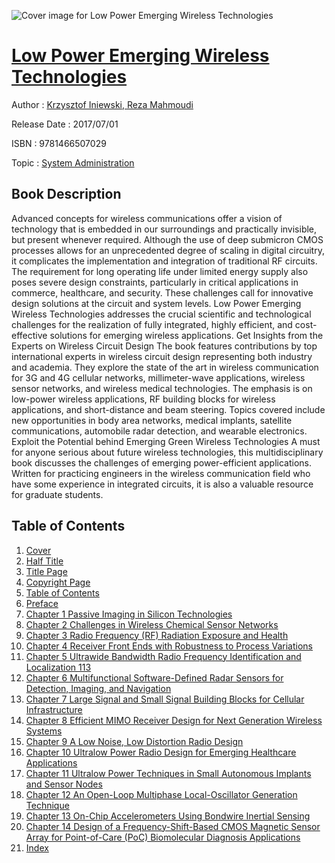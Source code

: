 ![Cover image for Low Power Emerging Wireless Technologies](https://imgdetail.ebookreading.net/cover/cover/system_admin/EB9781466507029.jpg)

[Low Power Emerging Wireless Technologies](https://ebookreading.net/view/book/Low+Power+Emerging+Wireless+Technologies-EB9781466507029_1.html "Low Power Emerging Wireless Technologies")
====================================================================================================================

Author : [Krzysztof Iniewski](https://ebookreading.net/search/author/Krzysztof+Iniewski),[ Reza Mahmoudi](https://ebookreading.net/search/author/+Reza+Mahmoudi)

Release Date : 2017/07/01

ISBN : 9781466507029

Topic : [System Administration](https://ebookreading.net/search/category/system-administration)

Book Description
-----------------

Advanced concepts for wireless communications offer a vision of technology that is embedded in our surroundings and practically invisible, but present whenever required. Although the use of deep submicron CMOS processes allows for an unprecedented degree of scaling in digital circuitry, it complicates the implementation and integration of traditional RF circuits. The requirement for long operating life under limited energy supply also poses severe design constraints, particularly in critical applications in commerce, healthcare, and security. These challenges call for innovative design solutions at the circuit and system levels. Low Power Emerging Wireless Technologies addresses the crucial scientific and technological challenges for the realization of fully integrated, highly efficient, and cost-effective solutions for emerging wireless applications.
Get Insights from the Experts on Wireless Circuit Design
The book features contributions by top international experts in wireless circuit design representing both industry and academia. They explore the state of the art in wireless communication for 3G and 4G cellular networks, millimeter-wave applications, wireless sensor networks, and wireless medical technologies. The emphasis is on low-power wireless applications, RF building blocks for wireless applications, and short-distance and beam steering. Topics covered include new opportunities in body area networks, medical implants, satellite communications, automobile radar detection, and wearable electronics.
Exploit the Potential behind Emerging Green Wireless Technologies
A must for anyone serious about future wireless technologies, this multidisciplinary book discusses the challenges of emerging power-efficient applications. Written for practicing engineers in the wireless communication field who have some experience in integrated circuits, it is also a valuable resource for graduate students.
              
Table of Contents
-----------------

1. [Cover](https://ebookreading.net/view/book/Low+Power+Emerging+Wireless+Technologies-EB9781466507029_1.html)
1. [Half Title](https://ebookreading.net/view/book/Low+Power+Emerging+Wireless+Technologies-EB9781466507029_2.html)
1. [Title Page](https://ebookreading.net/view/book/Low+Power+Emerging+Wireless+Technologies-EB9781466507029_4.html)
1. [Copyright Page](https://ebookreading.net/view/book/Low+Power+Emerging+Wireless+Technologies-EB9781466507029_5.html)
1. [Table of Contents](https://ebookreading.net/view/book/Low+Power+Emerging+Wireless+Technologies-EB9781466507029_6.html)
1. [Preface](https://ebookreading.net/view/book/Low+Power+Emerging+Wireless+Technologies-EB9781466507029_7.html)
1. [Chapter 1 Passive Imaging in Silicon Technologies](https://ebookreading.net/view/book/Low+Power+Emerging+Wireless+Technologies-EB9781466507029_10.html)
1. [Chapter 2 Challenges in Wireless Chemical Sensor Networks](https://ebookreading.net/view/book/Low+Power+Emerging+Wireless+Technologies-EB9781466507029_11.html)
1. [Chapter 3 Radio Frequency (RF) Radiation Exposure and Health](https://ebookreading.net/view/book/Low+Power+Emerging+Wireless+Technologies-EB9781466507029_12.html)
1. [Chapter 4 Receiver Front Ends with Robustness to Process Variations](https://ebookreading.net/view/book/Low+Power+Emerging+Wireless+Technologies-EB9781466507029_13.html)
1. [Chapter 5 Ultrawide Bandwidth Radio Frequency Identification and Localization 113](https://ebookreading.net/view/book/Low+Power+Emerging+Wireless+Technologies-EB9781466507029_14.html)
1. [Chapter 6 Multifunctional Software-Defined Radar Sensors for Detection, Imaging, and Navigation](https://ebookreading.net/view/book/Low+Power+Emerging+Wireless+Technologies-EB9781466507029_15.html)
1. [Chapter 7 Large Signal and Small Signal Building Blocks for Cellular Infrastructure](https://ebookreading.net/view/book/Low+Power+Emerging+Wireless+Technologies-EB9781466507029_16.html)
1. [Chapter 8 Efficient MIMO Receiver Design for Next Generation Wireless Systems](https://ebookreading.net/view/book/Low+Power+Emerging+Wireless+Technologies-EB9781466507029_17.html)
1. [Chapter 9 A Low Noise, Low Distortion Radio Design](https://ebookreading.net/view/book/Low+Power+Emerging+Wireless+Technologies-EB9781466507029_18.html)
1. [Chapter 10 Ultralow Power Radio Design for Emerging Healthcare Applications](https://ebookreading.net/view/book/Low+Power+Emerging+Wireless+Technologies-EB9781466507029_19.html)
1. [Chapter 11 Ultralow Power Techniques in Small Autonomous Implants and Sensor Nodes](https://ebookreading.net/view/book/Low+Power+Emerging+Wireless+Technologies-EB9781466507029_20.html)
1. [Chapter 12 An Open-Loop Multiphase Local-Oscillator Generation Technique](https://ebookreading.net/view/book/Low+Power+Emerging+Wireless+Technologies-EB9781466507029_21.html)
1. [Chapter 13 On-Chip Accelerometers Using Bondwire Inertial Sensing](https://ebookreading.net/view/book/Low+Power+Emerging+Wireless+Technologies-EB9781466507029_22.html)
1. [Chapter 14 Design of a Frequency-Shift-Based CMOS Magnetic Sensor Array for Point-of-Care (PoC) Biomolecular Diagnosis Applications](https://ebookreading.net/view/book/Low+Power+Emerging+Wireless+Technologies-EB9781466507029_23.html)
1. [Index](https://ebookreading.net/view/book/Low+Power+Emerging+Wireless+Technologies-EB9781466507029_24.html)
